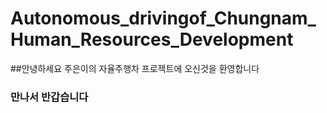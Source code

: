 # Autonomous_drivingof_Chungnam_Human_Resources_Development
##안녕하세요 주은이의 자율주행차 프로젝트에 오신것을 환영합니다
### 만나서 반갑습니다
